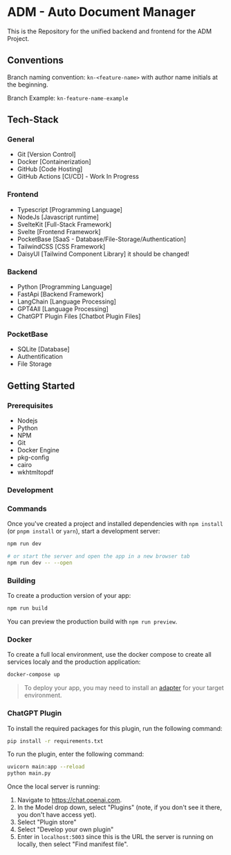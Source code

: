 # ADM - Auto Document Manager

This is the Repository for the unified backend and frontend for the ADM Project.

## Conventions

Branch naming convention: `kn-<feature-name>` with author name initials at the beginning.

Branch Example: `kn-feature-name-example`

## Tech-Stack

### General

- Git [Version Control]
- Docker [Containerization]
- GitHub [Code Hosting]
- GitHub Actions [CI/CD] - Work In Progress

### Frontend

- Typescript [Programming Language]
- NodeJs [Javascript runtime]
- SvelteKit [Full-Stack Framework]
- Svelte [Frontend Framework]
- PocketBase [SaaS - Database/File-Storage/Authentication]
- TailwindCSS [CSS Framework]
- DaisyUI [Tailwind Component Library] it should be changed!

### Backend

- Python [Programming Language]
- FastApi [Backend Framework]
- LangChain [Language Processing]
- GPT4All [Language Processing]
- ChatGPT Plugin Files [Chatbot Plugin Files]

### PocketBase

- SQLite [Database]
- Authentification
- File Storage

## Getting Started

### Prerequisites

- Nodejs
- Python
- NPM
- Git
- Docker Engine
- pkg-config
- cairo
- wkhtmltopdf

### Development

### Commands

Once you've created a project and installed dependencies with `npm install` (or `pnpm install` or `yarn`), start a development server:

```bash
npm run dev

# or start the server and open the app in a new browser tab
npm run dev -- --open
```

### Building

To create a production version of your app:

```bash
npm run build
```

You can preview the production build with `npm run preview`.

### Docker

To create a full local environment, use the docker compose to create all services localy and the production application:

```bash
docker-compose up
```

> To deploy your app, you may need to install an [adapter](https://kit.svelte.dev/docs/adapters) for your target environment.

### ChatGPT Plugin

To install the required packages for this plugin, run the following command:

```bash
pip install -r requirements.txt
```

To run the plugin, enter the following command:

```bash
uvicorn main:app --reload
python main.py
```

Once the local server is running:

1. Navigate to https://chat.openai.com.
2. In the Model drop down, select "Plugins" (note, if you don't see it there, you don't have access yet).
3. Select "Plugin store"
4. Select "Develop your own plugin"
5. Enter in `localhost:5003` since this is the URL the server is running on locally, then select "Find manifest file".
